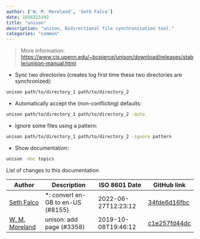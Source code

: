 ```yaml
---
author: ['W. M. Moreland', 'Seth Falco']
date: 1656325392
title: "unison"
description: "unison, Bidirectional file synchronisation tool."
categories: "common"
---
```

> More information: <https://www.cis.upenn.edu/~bcpierce/unison/download/releases/stable/unison-manual.html>.

- Sync two directories (creates log first time these two directories are synchronized):

```bash
unison path/to/directory_1 path/to/directory_2
```

- Automatically accept the (non-conflicting) defaults:

```bash
unison path/to/directory_1 path/to/directory_2 -auto
```

- Ignore some files using a pattern:

```bash
unison path/to/directory_1 path/to/directory_2 -ignore pattern
```

- Show documentation:

```bash
unison -doc topics
```
List of changes to this documentation


Author | Description | ISO 8601 Date | GitHub link
------|-----|-----|-----
[Seth Falco](mailto:seth@falco.fun) | *: convert en-GB to en-US (#8155) | 2022-06-27T12:23:12 | [34fde6d16fbc](https://github.com/tldr-pages/tldr/commit/34fde6d16fbc0a3c45fff5903f0fc2597547b1bb)
[W. M. Moreland](mailto:wmoreland@pm.me) | unison: add page (#3358) | 2019-10-08T19:46:12 | [c1e257fd44dc](https://github.com/tldr-pages/tldr/commit/c1e257fd44dc7c83b08253955363b7f2463df2ab)

